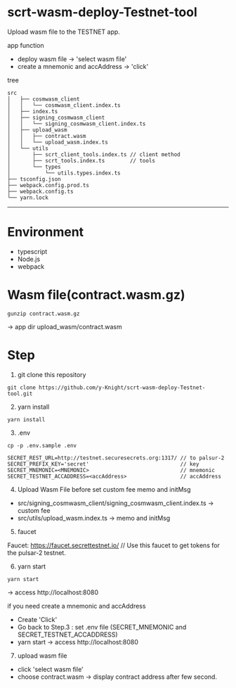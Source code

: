 # scrt-wasm-deploy-Testnet-tool

Upload wasm file to the TESTNET app.

app function

- deploy wasm file -> 'select wasm file'
- create a mnemonic and accAddress -> 'click'

tree

```
src
│   ├── cosmwasm_client
│   │   └── cosmwasm_client.index.ts
│   ├── index.ts
│   ├── signing_cosmwasm_client
│   │   └── signing_cosmwasm_client.index.ts
│   ├── upload_wasm
│   │   ├── contract.wasm
│   │   └── upload_wasm.index.ts
│   └── utils
│       ├── scrt_client_tools.index.ts // client method
│       ├── scrt_tools.index.ts        // tools
│       └── types
│           └── utils.types.index.ts
├── tsconfig.json
├── webpack.config.prod.ts
├── webpack.config.ts
└── yarn.lock
```

---

# Environment

- typescript
- Node.js
- webpack

# Wasm file(contract.wasm.gz)

```
gunzip contract.wasm.gz
```

-> app dir upload_wasm/contract.wasm

# Step

1. git clone this repository

```
git clone https://github.com/y-Knight/scrt-wasm-deploy-Testnet-tool.git
```

2. yarn install

```
yarn install
```

3. .env

```
cp -p .env.sample .env
```

```
SECRET_REST_URL=http://testnet.securesecrets.org:1317/ // to palsur-2
SECRET_PREFIX_KEY='secret'                             // key
SECRET_MNEMONIC=<MNEMONIC>                             // mnemonic
SECRET_TESTNET_ACCADDRESS=<accAddress>                 // accAddress
```

4. Upload Wasm File before set custom fee memo and initMsg

- src/signing_cosmwasm_client/signing_cosmwasm_client.index.ts -> custom fee
- src/utils/upload_wasm.index.ts -> memo and initMsg

5. faucet

Faucet: https://faucet.secrettestnet.io/ // Use this faucet to get tokens for the pulsar-2 testnet.

6. yarn start

```
yarn start
```

-> access http://localhost:8080

if you need create a mnemonic and accAddress

- Create 'Click'
- Go back to Step.3 : set .env file (SECRET_MNEMONIC and SECRET_TESTNET_ACCADDRESS)
- yarn start -> access http://localhost:8080

7. upload wasm file

- click 'select wasm file'
- choose contract.wasm -> display contract address after few second.
